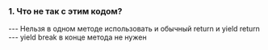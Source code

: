 <h3>1. Что не так с этим кодом?</h3>
--- Нельзя в одном методе использовать и обычный return и yield return<br>
--- yield break в конце метода не нужен